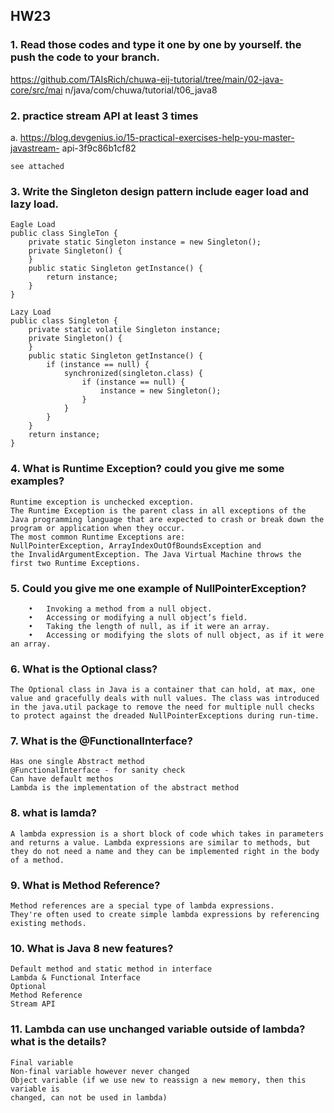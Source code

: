 ## HW23
### 1. Read those codes and type it one by one by yourself. the push the code to your branch. 
https://github.com/TAIsRich/chuwa-eij-tutorial/tree/main/02-java-core/src/mai
n/java/com/chuwa/tutorial/t06_java8

### 2. practice stream API at least 3 times 
a. https://blog.devgenius.io/15-practical-exercises-help-you-master-javastream-
api-3f9c86b1cf82

```
see attached
```
### 3. Write the Singleton design pattern include eager load and lazy load.
```
Eagle Load
public class SingleTon {
	private static Singleton instance = new Singleton();
	private Singleton() {
	}
	public static Singleton getInstance() {
		return instance;
	}
}

Lazy Load
public class Singleton {
	private static volatile Singleton instance;
	private Singleton() {
	}
	public static Singleton getInstance() {
		if (instance == null) {
			synchronized(singleton.class) {
				if (instance == null) {
					instance = new Singleton();
				}			
			}
		}	
	}
	return instance;
}
```

### 4. What is Runtime Exception? could you give me some examples?
```
Runtime exception is unchecked exception.
The Runtime Exception is the parent class in all exceptions of the Java programming language that are expected to crash or break down the program or application when they occur.
The most common Runtime Exceptions are: NullPointerException, ArrayIndexOutOfBoundsException and the InvalidArgumentException. The Java Virtual Machine throws the first two Runtime Exceptions.
```

### 5. Could you give me one example of NullPointerException?
```
	•	Invoking a method from a null object.
	•	Accessing or modifying a null object’s field.
	•	Taking the length of null, as if it were an array.
	•	Accessing or modifying the slots of null object, as if it were an array.
```

### 6. What is the Optional class?
```
The Optional class in Java is a container that can hold, at max, one value and gracefully deals with null values. The class was introduced in the java.util package to remove the need for multiple null checks to protect against the dreaded NullPointerExceptions during run-time.
```

### 7. What is the @FunctionalInterface?
```
Has one single Abstract method
@FunctionalInterface - for sanity check
Can have default methos
Lambda is the implementation of the abstract method
```

### 8. what is lamda?
```
A lambda expression is a short block of code which takes in parameters and returns a value. Lambda expressions are similar to methods, but they do not need a name and they can be implemented right in the body of a method.
```

### 9. What is Method Reference?
```
Method references are a special type of lambda expressions.
They're often used to create simple lambda expressions by referencing existing methods.
```

### 10. What is Java 8 new features?
```
Default method and static method in interface
Lambda & Functional Interface
Optional
Method Reference
Stream API
```

### 11. Lambda can use unchanged variable outside of lambda? what is the details?
```
Final variable
Non-final variable however never changed
Object variable (if we use new to reassign a new memory, then this variable is
changed, can not be used in lambda)
```
